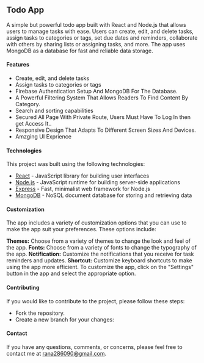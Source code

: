## Todo App

A simple but powerful todo app built with React and Node.js that allows users to manage tasks with ease. Users can create, edit, and delete tasks, assign tasks to categories or tags, set due dates and reminders, collaborate with others by sharing lists or assigning tasks, and more. The app uses MongoDB as a database for fast and reliable data storage.

#### Features
* Create, edit, and delete tasks
* Assign tasks to categories or tags
* Firebase Authentication Setup And MongoDB For The Database.
* A Powerful Filtering System That Allows Readers To Find Content By Category.
* Search and sorting capabilities
* Secured All Page With Private Route, Users Must Have To Log In then get Access It..
* Responsive Design That Adapts To Different Screen Sizes And Devices.
* Amzging UI Exprience

#### Technologies
This project was built using the following technologies:

* [React](https://react.dev/) - JavaScript library for building user interfaces
* [Node.js](https://nodejs.org/en) - JavaScript runtime for building server-side applications
* [Express](https://expressjs.com/) - Fast, minimalist web framework for Node.js
* [MongoDB](https://www.mongodb.com/) - NoSQL document database for storing and retrieving data

#### Customization
The app includes a variety of customization options that you can use to make the app suit your preferences. These options include:

<b>Themes:</b> Choose from a variety of themes to change the look and feel of the app.
<b>Fonts:</b> Choose from a variety of fonts to change the typography of the app.
<b>Notification:</b> Customize the notifications that you receive for task reminders and updates.
<b>Shortcut:</b> Customize keyboard shortcuts to make using the app more efficient.
To customize the app, click on the "Settings" button in the app and select the appropriate option.

#### Contributing
If you would like to contribute to the project, please follow these steps:

* Fork the repository.
* Create a new branch for your changes:

#### Contact
If you have any questions, comments, or concerns, please feel free to contact me at rana286090@gmail.com.
